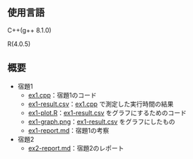 ## 使用言語

C++(g++ 8.1.0)

R(4.0.5)

## 概要

- 宿題1
  - [ex1.cpp](./ex1.cpp)：宿題1のコード
  - [ex1-result.csv](./ex1-result.csv)：[ex1.cpp](./ex1.cpp) で測定した実行時間の結果
  - [ex1-plot.R](./ex1-plot.R)：[ex1-result.csv](./ex1-result.csv) をグラフにするためのコード
  - [ex1-graph.png](./ex1-graph.png)：[ex1-result.csv](./ex1-result.csv) をグラフにしたもの
  - [ex1-report.md](./ex1-report.md)：宿題1の考察
- 宿題2
  - [ex2-report.md](./ex2-report.md)：宿題2のレポート

